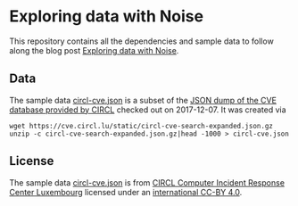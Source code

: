 Exploring data with Noise
=========================

This repository contains all the dependencies and sample data to follow along
the blog post [Exploring data with Noise].


Data
----

The sample data [circl-cve.json] is a subset of the [JSON dump of the CVE
database provided by CIRCL] checked out on 2017-12-07. It was created via

    wget https://cve.circl.lu/static/circl-cve-search-expanded.json.gz
    unzip -c circl-cve-search-expanded.json.gz|head -1000 > circl-cve.json


License
-------

The sample data [circl-cve.json] is from [CIRCL Computer Incident Response
Center Luxembourg] licensed under an [international CC-BY 4.0].

[Exploring data with Noise]: http://vmx.cx/cgi-bin/blog/index.cgi/exploring-data-with-noise%253A2017-12-12%253Aen%252CNoise%252CNode%252CJavaScript%252CRust
[circl-cve.json]: circl-cve.json
[CIRCL Computer Incident Response Center Luxembourg]: https://www.circl.lu/
[JSON dump of the CVE database provided by CIRCL]: https://www.circl.lu/opendata/
[international CC-BY 4.0]: https://creativecommons.org/licenses/by/4.0/
